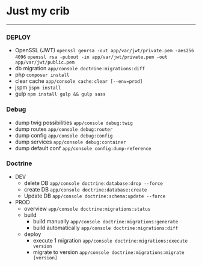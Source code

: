 # Just my crib
---

### DEPLOY
* OpenSSL (JWT)             `openssl genrsa -out app/var/jwt/private.pem -aes256 4096`
                            `openssl rsa -pubout -in app/var/jwt/private.pem -out app/var/jwt/public.pem`
* db migration              `app/console doctrine:migrations:diff`
* php                       `composer install`
* clear cache               `app/console cache:clear [--env=prod]`
* jspm                      `jspm install`
* gulp                      `npm install gulp && gulp sass`


### Debug
* dump twig possibilities   `app/console debug:twig`   
* dump routes               `app/console debug:router`
* dump config	            `app/console debug:config`
* dump services	            `app/console debug:container`
* dump default conf         `app/console config:dump-reference`


### Doctrine
* DEV
  * delete DB               `app/console doctrine:database:drop --force`
  * create DB               `app/console doctrine:database:create`
  * Update DB               `app/console doctrine:schema:update --force`
* PROD
  * overview                `app/console doctrine:migrations:status`
  * build 
    * build manually        `app/console doctrine:migrations:generate`
    * build automatically   `app/console doctrine:migrations:diff`
  * deploy
    * execute 1 migration   `app/console doctrine:migrations:execute version`
    * migrate to version    `app/console doctrine:migrations:migrate [version]`
